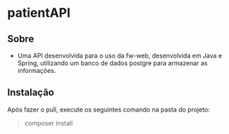 # patientAPI

## Sobre
* Uma API desenvolvida para o uso da fw-web, desenvolvida em Java e Spring, utilizando um banco de dados postgre para armazenar as informações.

## Instalação

Após fazer o pull, execute os seguintes comando na pasta do projeto:
> composer install
